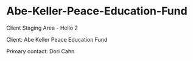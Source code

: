 
# Abe-Keller-Peace-Education-Fund
Client Staging Area - Hello 2

Client: Abe Keller Peace Education Fund

Primary contact: Dori Cahn
